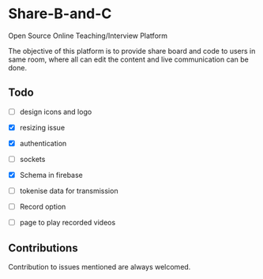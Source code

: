 # Share-B-and-C

Open Source Online Teaching/Interview Platform

The objective of this platform is to provide share board and code to users in same room, where all can edit the content and live communication can be done.

## Todo

- [ ] design icons and logo
- [X] resizing issue
- [X] authentication
- [ ] sockets
- [X] Schema in firebase
- [ ] tokenise data for transmission
- [ ] Record option
- [ ] page to play recorded videos


## Contributions

Contribution to issues mentioned are always welcomed.

